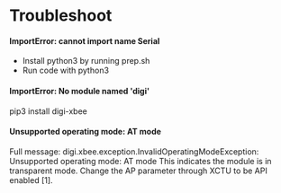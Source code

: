 
Troubleshoot
=
#### ImportError: cannot import name Serial
- Install python3 by running prep.sh
- Run code with python3

#### ImportError: No module named 'digi'
pip3 install digi-xbee

#### Unsupported operating mode: AT mode
Full message: digi.xbee.exception.InvalidOperatingModeException: Unsupported operating mode: AT mode
This indicates the module is in transparent mode. Change the AP parameter through XCTU to be API enabled [1].